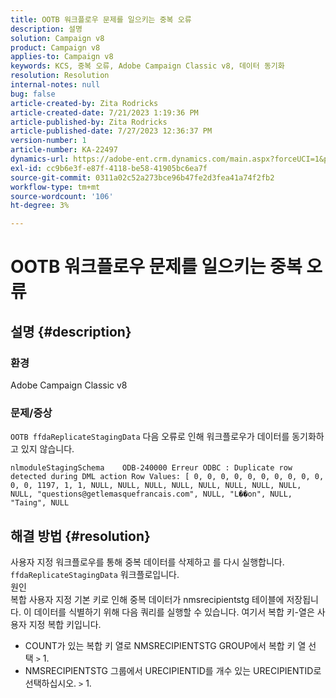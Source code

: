 ```yaml
---
title: OOTB 워크플로우 문제를 일으키는 중복 오류
description: 설명
solution: Campaign v8
product: Campaign v8
applies-to: Campaign v8
keywords: KCS, 중복 오류, Adobe Campaign Classic v8, 데이터 동기화
resolution: Resolution
internal-notes: null
bug: false
article-created-by: Zita Rodricks
article-created-date: 7/21/2023 1:19:36 PM
article-published-by: Zita Rodricks
article-published-date: 7/27/2023 12:36:37 PM
version-number: 1
article-number: KA-22497
dynamics-url: https://adobe-ent.crm.dynamics.com/main.aspx?forceUCI=1&pagetype=entityrecord&etn=knowledgearticle&id=7bfa0e37-c927-ee11-9966-6045bd0065b6
exl-id: cc9b6e3f-e87f-4118-be58-41905bc6ea7f
source-git-commit: 0311a02c52a273bce96b47fe2d3fea41a74f2fb2
workflow-type: tm+mt
source-wordcount: '106'
ht-degree: 3%

---
```


# OOTB 워크플로우 문제를 일으키는 중복 오류

## 설명 {#description}


### 환경

Adobe Campaign Classic v8

### 문제/증상

`OOTB ffdaReplicateStagingData` 다음 오류로 인해 워크플로우가 데이터를 동기화하고 있지 않습니다.

`nlmoduleStagingSchema    ODB-240000 Erreur ODBC : Duplicate row detected during DML action Row Values: [ 0, 0, 0, 0, 0, 0, 0, 0, 0, 0, 0, 0, 1197, 1, 1, NULL, NULL, NULL, NULL, NULL, NULL, NULL, NULL, NULL, "questions@getlemasquefrancais.com", NULL, "L��on", NULL, "Taing", NULL`




## 해결 방법 {#resolution}


사용자 지정 워크플로우를 통해 중복 데이터를 삭제하고 를 다시 실행합니다. `ffdaReplicateStagingData` 워크플로입니다.
<br>원인 <br>
복합 사용자 지정 기본 키로 인해 중복 데이터가 nmsrecipientstg 테이블에 저장됩니다. 이 데이터를 식별하기 위해 다음 쿼리를 실행할 수 있습니다. 여기서 복합 키-열은 사용자 지정 복합 키입니다.

- COUNT가 있는 복합 키 열로 NMSRECIPIENTSTG GROUP에서 복합 키 열 선택 `>`  1.
- NMSRECIPIENTSTG 그룹에서 URECIPIENTID를 개수 있는 URECIPIENTID로 선택하십시오. `>`  1.
